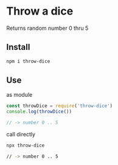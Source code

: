 # Throw a dice

Returns random number 0 thru 5

## Install

```bash
npm i throw-dice
```

## Use

as module

```javascript
const throwDice = require('throw-dice')
console.log(throwDice())

// -> number 0 .. 5
```

call directly
```bash
npx throw-dice

// -> number 0 .. 5
```
